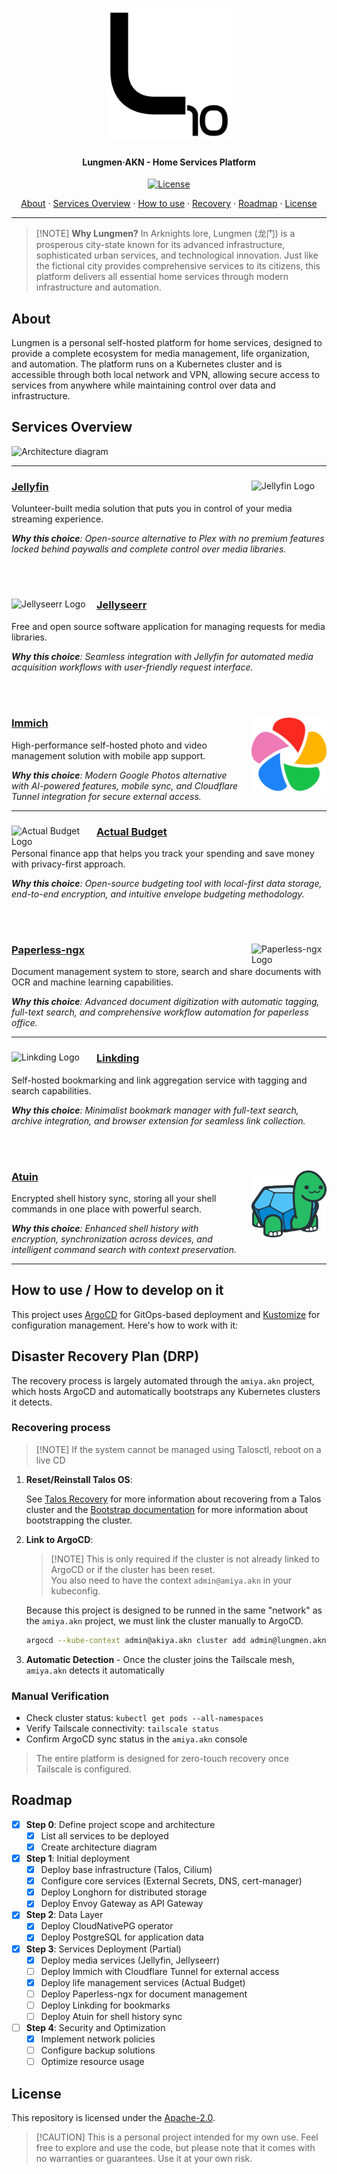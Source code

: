 <h1 align="center">
  <picture>
    <source media="(prefers-color-scheme: dark)" srcset="./assets/logo.dark.svg">
      <img alt="Stylized logo with traditional Chinese characters 龙门 (Lungmen) and subtitle, representing Lungmen·AKN branding" src="./assets/logo.light.svg" width="200">
  </picture>
</h1>

<h4 align="center">Lungmen·AKN - Home Services Platform</h4>

<div align="center">

[![License](https://img.shields.io/badge/License-Apache_2.0-blue?logo=git\&logoColor=white\&logoWidth=20)](../../LICENSE)

<a href="#about">About</a> · <a href="#services-overview">Services Overview</a> · <a href="#how-to-use--how-to-develop-on-it">How to use</a> · <a href="#disaster-recovery-plan-drp">Recovery</a> · <a href="#roadmap">Roadmap</a> · <a href="#license">License</a>

</div>

***

> \[!NOTE]
> **Why Lungmen?** In Arknights lore, Lungmen (龙门) is a prosperous city-state known for its advanced infrastructure, sophisticated urban services, and technological innovation. Just like the fictional city provides comprehensive services to its citizens, this platform delivers all essential home services through modern infrastructure and automation.

## About

Lungmen is a personal self-hosted platform for home services, designed to provide a complete ecosystem for media management, life organization, and automation. The platform runs on a Kubernetes cluster and is accessible through both local network and VPN, allowing secure access to services from anywhere while maintaining control over data and infrastructure.

## Services Overview

![Architecture diagram](./assets/architecture.svg)

***

<div align="center" style="max-width: 1000px; margin: 0 auto;">
<div align="left">
<img src="../../docs/assets/icons/apps/jellyfin.svg" alt="Jellyfin Logo" width="120" align="right" style="margin-left: 16px;">

### [Jellyfin](https://jellyfin.org/)

Volunteer-built media solution that puts you in control of your media streaming experience.

***Why this choice**: Open-source alternative to Plex with no premium features locked behind paywalls and complete control over media libraries.*

</div>
</div>

<br/><br/>

<div align="center" style="max-width: 1000px; margin: 0 auto;">
<div align="left">
<img src="../../docs/assets/icons/apps/jellyseerr.svg" alt="Jellyseerr Logo" width="120" align="left" style="margin-right: 16px;">

### [Jellyseerr](https://github.com/Fallenbagel/jellyseerr)

Free and open source software application for managing requests for media libraries.

***Why this choice**: Seamless integration with Jellyfin for automated media acquisition workflows with user-friendly request interface.*

</div>
</div>

<br/><br/>

<div align="center" style="max-width: 1000px; margin: 0 auto;">
<div align="left">
<img src="../../docs/assets/icons/apps/immich.svg" alt="Immich Logo" width="120" align="right" style="margin-left: 16px;">

### [Immich](https://immich.app/)

High-performance self-hosted photo and video management solution with mobile app support.

***Why this choice**: Modern Google Photos alternative with AI-powered features, mobile sync, and Cloudflare Tunnel integration for secure external access.*

</div>
</div>

***

<div align="center" style="max-width: 1000px; margin: 0 auto;">
<div align="left">
<img src="../../docs/assets/icons/apps/actual-budget.png" alt="Actual Budget Logo" width="120" align="left" style="margin-right: 16px;">

### [Actual Budget](https://actualbudget.com/)

Personal finance app that helps you track your spending and save money with privacy-first approach.

***Why this choice**: Open-source budgeting tool with local-first data storage, end-to-end encryption, and intuitive envelope budgeting methodology.*

</div>
</div>

<br/><br/>

<!-- trunk-ignore-begin(markdown-link-check/403): Paperless documentation is behind Cloudflare -->

<div align="center" style="max-width: 1000px; margin: 0 auto;">
<div align="left">
<img src="../../docs/assets/icons/apps/paperless.svg" alt="Paperless-ngx Logo" width="120" align="right" style="margin-left: 16px;">

### [Paperless-ngx](https://docs.paperless-ngx.com/)

Document management system to store, search and share documents with OCR and machine learning capabilities.

***Why this choice**: Advanced document digitization with automatic tagging, full-text search, and comprehensive workflow automation for paperless office.*

</div>
</div>

<!-- trunk-ignore-end(markdown-link-check/403) -->

***

<div align="center" style="max-width: 1000px; margin: 0 auto;">
<div align="left">
<img src="../../docs/assets/icons/apps/linkding.svg" alt="Linkding Logo" width="120" align="left" style="margin-right: 16px;">

### [Linkding](https://github.com/sissbruecker/linkding)

Self-hosted bookmarking and link aggregation service with tagging and search capabilities.

***Why this choice**: Minimalist bookmark manager with full-text search, archive integration, and browser extension for seamless link collection.*

</div>
</div>

<br/><br/>

<div align="center" style="max-width: 1000px; margin: 0 auto;">
<div align="left">
<img src="../../docs/assets/icons/apps/atuin.svg" alt="Atuin Logo" width="120" align="right" style="margin-left: 16px;">

### [Atuin](https://docs.atuin.sh/)

Encrypted shell history sync, storing all your shell commands in one place with powerful search.

***Why this choice**: Enhanced shell history with encryption, synchronization across devices, and intelligent command search with context preservation.*

</div>
</div>

***

## How to use / How to develop on it

This project uses [ArgoCD](https://argoproj.github.io/cd/) for GitOps-based deployment and [Kustomize](https://kustomize.io/) for configuration management. Here's how to work with it:

## Disaster Recovery Plan (DRP)

The recovery process is largely automated through the `amiya.akn` project, which hosts ArgoCD and automatically bootstraps any Kubernetes clusters it detects.

### Recovering process

> \[!NOTE]
> If the system cannot be managed using Talosctl, reboot on a live CD

1. **Reset/Reinstall Talos OS**:

   See [Talos Recovery](https://www.talos.dev/v1.10/advanced/disaster-recovery/) for more information about recovering from a Talos cluster and the [Bootstrap documentation](docs/HOW_TO_BOOTSTRAP.md) for more information about bootstrapping the cluster.

2. **Link to ArgoCD**:

   > \[!NOTE]
   > This is only required if the cluster is not already linked to ArgoCD or if the cluster has been reset.\
   > You also need to have the context `admin@amiya.akn` in your kubeconfig.

   Because this project is designed to be runned in the same "network" as the `amiya.akn` project, we must link the cluster manually to ArgoCD.

   ```bash
   argocd --kube-context admin@akiya.akn cluster add admin@lungmen.akn --name lungmen.akn --label device.tailscale.com/os=linux
   ```

3. **Automatic Detection** - Once the cluster joins the Tailscale mesh, `amiya.akn` detects it automatically

### Manual Verification

* Check cluster status: `kubectl get pods --all-namespaces`
* Verify Tailscale connectivity: `tailscale status`
* Confirm ArgoCD sync status in the `amiya.akn` console

> The entire platform is designed for zero-touch recovery once Tailscale is configured.

## Roadmap

<!-- trunk-ignore-begin(remark-lint/list-item-content-indent) -->

* [x] **Step 0**: Define project scope and architecture
  * [x] List all services to be deployed
  * [x] Create architecture diagram
* [x] **Step 1**: Initial deployment
  * [x] Deploy base infrastructure (Talos, Cilium)
  * [x] Configure core services (External Secrets, DNS, cert-manager)
  * [x] Deploy Longhorn for distributed storage
  * [x] Deploy Envoy Gateway as API Gateway
* [x] **Step 2**: Data Layer
  * [x] Deploy CloudNativePG operator
  * [x] Deploy PostgreSQL for application data
* [x] **Step 3**: Services Deployment (Partial)
  * [x] Deploy media services (Jellyfin, Jellyseerr)
  * [ ] Deploy Immich with Cloudflare Tunnel for external access
  * [x] Deploy life management services (Actual Budget)
  * [ ] Deploy Paperless-ngx for document management
  * [ ] Deploy Linkding for bookmarks
  * [ ] Deploy Atuin for shell history sync
* [ ] **Step 4**: Security and Optimization
  * [x] Implement network policies
  * [ ] Configure backup solutions
  * [ ] Optimize resource usage

<!-- trunk-ignore-end(remark-lint/list-item-content-indent) -->

## License

This repository is licensed under the [Apache-2.0](../../LICENSE).

> \[!CAUTION]
> This is a personal project intended for my own use. Feel free to explore and use the code,
> but please note that it comes with no warranties or guarantees. Use it at your own risk.
